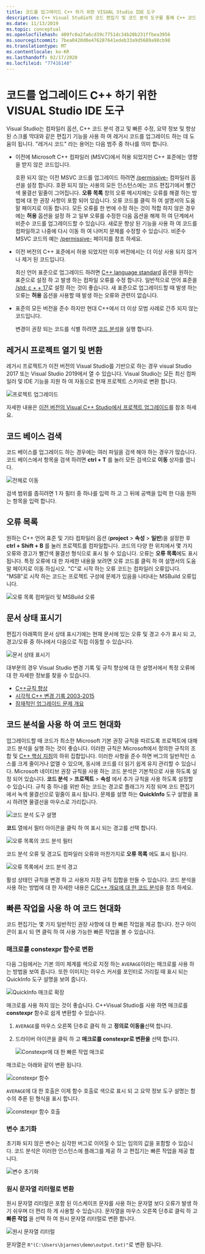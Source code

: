 ```yaml
---
title: 코드를 업그레이드 C++ 하기 위한 VISUAL Studio IDE 도구
description: C++ Visual Studio의 코드 편집기 및 코드 분석 도구를 통해 C++ 코드 베이스를 현대화 수 있습니다.
ms.date: 11/13/2019
ms.topic: conceptual
ms.openlocfilehash: 409fc0a2fa6cd39c7751dc34b20b231ffbea3956
ms.sourcegitcommit: 7bea0420d0e476287641edeb33a9d5689a98cb98
ms.translationtype: MT
ms.contentlocale: ko-KR
ms.lasthandoff: 02/17/2020
ms.locfileid: "77416148"
---
```

# <a name="visual-studio-ide-tools-for-upgrading-c-code"></a>코드를 업그레이드 C++ 하기 위한 VISUAL Studio IDE 도구

Visual Studio는 컴파일러 옵션, C++ 코드 분석 경고 및 빠른 수정, 요약 정보 및 향상 된 스크롤 막대와 같은 편집기 기능을 사용 하 여 레거시 코드를 업그레이드 하는 데 도움이 됩니다. "레거시 코드" 라는 용어는 다음 범주 중 하나를 의미 합니다.

- 이전에 Microsoft C++ 컴파일러 (MSVC)에서 허용 되었지만 C++ 표준에는 영향을 받지 않은 코드입니다.

   호환 되지 않는 이전 MSVC 코드를 업그레이드 하려면 [/permissive-](../build/reference/permissive-standards-conformance.md) 컴파일러 옵션을 설정 합니다. 호환 되지 않는 사용의 모든 인스턴스에는 코드 편집기에서 빨간색 물결선 밑줄이 그어집니다. **오류 목록** 창의 오류 메시지에는 오류를 해결 하는 방법에 대 한 권장 사항이 포함 되어 있습니다. 오류 코드를 클릭 하 여 설명서의 도움말 페이지로 이동 합니다. 모든 오류를 한 번에 수정 하는 것이 적합 하지 않은 경우에는 **허용** 옵션을 설정 하 고 일부 오류를 수정한 다음 옵션을 해제 하 여 단계에서 비준수 코드를 업그레이드할 수 있습니다. 새로운 향상 된 기능을 사용 하 여 코드를 컴파일하고 나중에 다시 이동 하 여 나머지 문제를 수정할 수 있습니다. 비준수 MSVC 코드의 예는 [/permissive-](../build/reference/permissive-standards-conformance.md) 페이지를 참조 하세요.

- 이전 버전의 C++ 표준에서 허용 되었지만 이후 버전에서는 더 이상 사용 되지 않거나 제거 된 코드입니다.

   최신 언어 표준으로 업그레이드 하려면 [ C++ language standard](../build/reference/std-specify-language-standard-version.md) 옵션을 원하는 표준으로 설정 하 고 발생 하는 컴파일 오류를 수정 합니다. 일반적으로 언어 표준을 [/std: c + + 17](../build/reference/std-specify-language-standard-version.md)로 설정 하는 것이 좋습니다. 새 표준으로 업그레이드할 때 발생 하는 오류는 **허용** 옵션을 사용할 때 발생 하는 오류와 관련이 없습니다.

- 표준의 모든 버전을 준수 하지만 현대 C++에서 더 이상 모범 사례로 간주 되지 않는 코드입니다.

   변경이 권장 되는 코드를 식별 하려면 [코드 분석](/cpp/code-quality/code-analysis-for-c-cpp-overview)을 실행 합니다.

## <a name="open-and-convert-a-legacy-project"></a>레거시 프로젝트 열기 및 변환

레거시 프로젝트가 이전 버전의 Visual Studio를 기반으로 하는 경우 visual Studio 2017 또는 Visual Studio 2019에서 열 수 있습니다. Visual Studio는 모든 최신 컴파일러 및 IDE 기능을 지원 하 여 자동으로 현재 프로젝트 스키마로 변환 합니다.

![프로젝트 업그레이드](media/upgrade-dialog-v142.png "프로젝트 업그레이드")

자세한 내용은 [이전 버전의 Visual C++ Studio에서 프로젝트 업그레이드](upgrading-projects-from-earlier-versions-of-visual-cpp.md)를 참조 하세요.

## <a name="search-the-code-base"></a>코드 베이스 검색

코드 베이스를 업그레이드 하는 경우에는 여러 파일을 검색 해야 하는 경우가 많습니다. 코드 베이스에서 항목을 검색 하려면 **ctrl + T** 를 눌러 모든 검색으로 **이동** 상자를 엽니다.

![전체로 이동](media/go-to-all.png "전체로 이동")

검색 범위를 좁히려면 1 자 필터 중 하나를 입력 하 고 그 뒤에 공백을 입력 한 다음 원하는 항목을 입력 합니다.

## <a name="error-list"></a>오류 목록

원하는 C++ 언어 표준 및 기타 컴파일러 옵션 (**project** > **속성** > **일반**)을 설정한 후 **ctrl + Shift + B** 를 눌러 프로젝트를 컴파일합니다. 코드의 다양 한 위치에서 몇 가지 오류와 경고가 빨간색 물결선 형식으로 표시 될 수 있습니다. 오류는 **오류 목록**에도 표시 됩니다. 특정 오류에 대 한 자세한 내용을 보려면 오류 코드를 클릭 하 여 설명서의 도움말 페이지로 이동 하십시오. "C"로 시작 하는 오류 코드는 컴파일러 오류입니다. "MSB"로 시작 하는 코드는 프로젝트 구성에 문제가 있음을 나타내는 MSBuild 오류입니다.

![오류 목록 컴파일러 및 MSBuild 오류](media/compiler-error-list.png "오류 목록 컴파일러 및 MSBuild 오류")

## <a name="document-health-indicator"></a>문서 상태 표시기

편집기 아래쪽의 문서 상태 표시기에는 현재 문서에 있는 오류 및 경고 수가 표시 되 고, 경고/오류 중 하나에서 다음으로 직접 이동할 수 있습니다.

![문서 상태 표시기](media/document-health-indicator.png "문서 상태 표시기")

대부분의 경우 Visual Studio 변경 기록 및 규칙 향상에 대 한 설명서에서 특정 오류에 대 한 자세한 정보를 찾을 수 있습니다.

- [C++규칙 향상](../overview/cpp-conformance-improvements.md)
- [시각적 C++ 변경 기록 2003-2015](visual-cpp-change-history-2003-2015.md)
- [잠재적인 업그레이드 문제 개요](overview-of-potential-upgrade-issues-visual-cpp.md)

## <a name="use-code-analysis-to-modernize-your-code"></a>코드 분석을 사용 하 여 코드 현대화

업그레이드할 때 코드가 최소한 Microsoft 기본 권장 규칙을 따르도록 프로젝트에 대해 코드 분석을 실행 하는 것이 좋습니다. 이러한 규칙은 Microsoft에서 정의한 규칙의 조합 및 [ C++ 핵심 지침](https://isocpp.github.io/CppCoreGuidelines/CppCoreGuidelines)의 하위 집합입니다. 이러한 사항을 준수 하면 버그의 일반적인 소스를 크게 줄이거나 없앨 수 있으며, 동시에 코드를 더 읽기 쉽게 유지 관리할 수 있습니다. Microsoft 네이티브 권장 규칙을 사용 하는 코드 분석은 기본적으로 사용 하도록 설정 되어 있습니다. **코드 분석** > **프로젝트** > **속성** 에서 추가 규칙을 사용 하도록 설정할 수 있습니다. 규칙 중 하나를 위반 하는 코드는 경고로 플래그가 지정 되며 코드 편집기에서 녹색 물결선으로 밑줄이 표시 됩니다. 문제를 설명 하는 **QuickInfo** 도구 설명을 표시 하려면 물결선을 마우스로 가리킵니다.

![코드 분석 도구 설명](media/code-analysis-tooltip.png "코드 분석 경고")

**코드** 열에서 필터 아이콘을 클릭 하 여 표시 되는 경고를 선택 합니다.

![오류 목록의 코드 분석 필터](media/code-analysis-filter.png "오류 목록의 코드 분석 필터")

코드 분석 오류 및 경고도 컴파일러 오류와 마찬가지로 **오류 목록** 에도 표시 됩니다.

![오류 목록에서 코드 분석 경고](media/code-analysis-error-list.png "오류 목록에서 코드 분석 경고")

활성 상태인 규칙을 변경 하 고 사용자 지정 규칙 집합을 만들 수 있습니다. 코드 분석을 사용 하는 방법에 대 한 자세한 내용은 [C/C++ 개요에 대 한 코드 분석](/cpp/code-quality/code-analysis-for-c-cpp-overview)을 참조 하세요.

## <a name="use-quick-actions-to-modernize-code"></a>빠른 작업을 사용 하 여 코드 현대화

코드 편집기는 몇 가지 일반적인 권장 사항에 대 한 빠른 작업을 제공 합니다. 전구 아이콘이 표시 되 면 클릭 하 여 사용 가능한 빠른 작업을 볼 수 있습니다.

### <a name="convert-macros-to-constexpr-functions"></a>매크로를 constexpr 함수로 변환

다음 그림에서는 기본 의미 체계를 색으로 지정 하는 `AVERAGE`이라는 매크로를 사용 하는 방법을 보여 줍니다. 또한 이미지는 마우스 커서를 포인터로 가리킬 때 표시 되는 QuickInfo 도구 설명을 보여 줍니다.

![QuickInfo 매크로 확장](media/macro-expansion-quick-info.png "QuickInfo tooltip 매크로 확장")

매크로를 사용 하지 않는 것이 좋습니다. C++Visual Studio를 사용 하면 매크로를 **constexpr** 함수로 쉽게 변환할 수 있습니다.

1. `AVERAGE`를 마우스 오른쪽 단추로 클릭 하 고 **정의로 이동을**선택 합니다.
2. 드라이버 아이콘을 클릭 하 고 **매크로를 constexpr로 변환을** 선택 합니다.

   ![Constexpr에 대 한 빠른 작업 매크로](media/quick-action-macro-to-constexpr.png "Constexpr에 대 한 빠른 작업 매크로")

매크로는 아래와 같이 변환 됩니다.

![constexpr 함수](media/constexpr-function.png "constexpr 함수")

`AVERAGE`에 대 한 호출은 이제 함수 호출로 색으로 표시 되 고 요약 정보 도구 설명는 함수의 추론 된 형식을 표시 합니다.

![constexpr 함수 호출](media/constexpr-function-call.png "constexpr 함수 호출")

### <a name="initialize-variables"></a>변수 초기화

초기화 되지 않은 변수는 심각한 버그로 이어질 수 있는 임의의 값을 포함할 수 있습니다. 코드 분석은 이러한 인스턴스에 플래그를 제공 하 고 편집기는 빠른 작업을 제공 합니다.

![변수 초기화](media/init-variable.png "변수 빠른 작업 초기화")

### <a name="convert-to-raw-string-literal"></a>원시 문자열 리터럴로 변환

원시 문자열 리터럴은 포함 된 이스케이프 문자를 사용 하는 문자열 보다 오류가 발생 하기 쉬우며 더 편리 하 게 사용할 수 있습니다. 문자열을 마우스 오른쪽 단추로 클릭 하 고 **빠른 작업** 을 선택 하 여 원시 문자열 리터럴로 변환 합니다.

![원시 문자열 리터럴](media/raw-string-literal.png "원시 문자열 리터럴")

문자열은 `R"(C:\Users\bjarnes\demo\output.txt)"`로 변환 됩니다.
